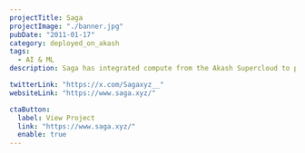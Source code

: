 ```yaml
---
projectTitle: Saga
projectImage: "./banner.jpg"
pubDate: "2011-01-17"
category: deployed_on_akash
tags:
  - AI & ML
description: Saga has integrated compute from the Akash Supercloud to power AI agents, enabling lower costs and greater access to the leading open source AI models.

twitterLink: "https://x.com/Sagaxyz__"
websiteLink: "https://www.saga.xyz/"

ctaButton:
  label: View Project
  link: "https://www.saga.xyz/"
  enable: true
---
```

